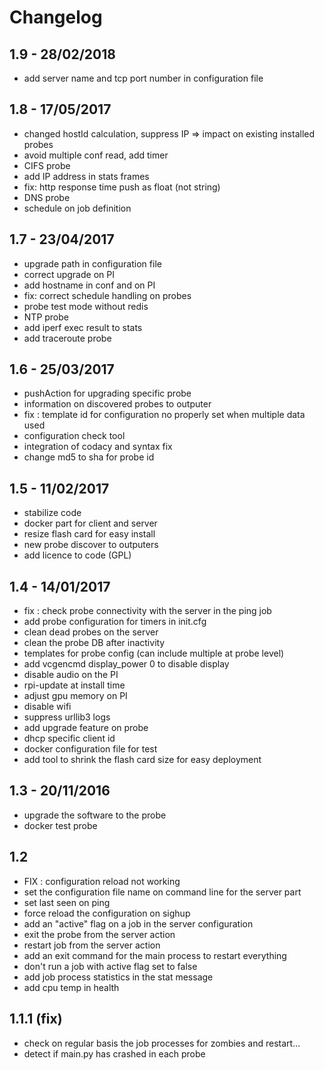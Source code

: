 Changelog
=========

1.9 - 28/02/2018
-----
* add server name and tcp port number in configuration file


1.8 - 17/05/2017
-----
* changed hostId calculation, suppress IP => impact on existing installed probes
* avoid multiple conf read, add timer
* CIFS probe
* add IP address in stats frames
* fix: http response time push as float (not string)
* DNS probe
* schedule on job definition

1.7 - 23/04/2017
-----
* upgrade path in configuration file
* correct upgrade on PI
* add hostname in conf and on PI
* fix: correct schedule handling on probes
* probe test mode without redis
* NTP probe
* add iperf exec result to stats
* add traceroute probe

1.6 - 25/03/2017
-----
* pushAction for upgrading specific probe
* information on discovered probes to outputer
* fix : template id for configuration no properly set when multiple data used
* configuration check tool
* integration of codacy and syntax fix
* change md5 to sha for probe id

1.5 - 11/02/2017
-----
* stabilize code
* docker part for client and server
* resize flash card for easy install
* new probe discover to outputers
* add licence to code (GPL)

1.4 - 14/01/2017
-----
* fix : check probe connectivity with the server in the ping job
* add probe configuration for timers in init.cfg
* clean dead probes on the server
* clean the probe DB after inactivity
* templates for probe config (can include multiple at probe level)
* add vcgencmd display_power 0 to disable display
* disable audio on the PI
* rpi-update at install time
* adjust gpu memory on PI
* disable wifi
* suppress urllib3 logs
* add upgrade feature on probe
* dhcp specific client id
* docker configuration file for test
* add tool to shrink the flash card size for easy deployment


1.3 - 20/11/2016
----------------
* upgrade the software to the probe
* docker test probe

1.2
-----
* FIX : configuration reload not working
* set the configuration file name on command line for the server part
* set last seen on ping
* force reload the configuration on sighup
* add an "active" flag on a job in the server configuration
* exit the probe from the server action
* restart job from the server action
* add an exit command for the main process to restart everything
* don't run a job with active flag set to false
* add job process statistics in the stat message
* add cpu temp in health

1.1.1 (fix)
-----------
* check on regular basis the job processes for zombies and restart...
* detect if main.py has crashed in each probe
